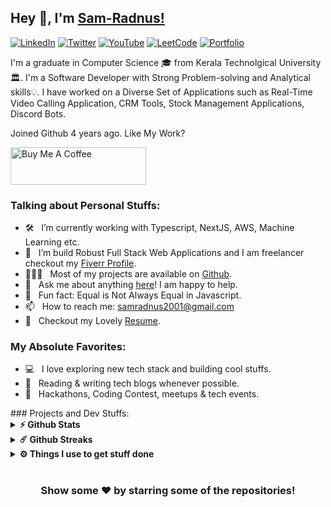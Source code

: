 ## Hey 👋, I'm [Sam-Radnus!](https://github.com/Sam-Radnus)

[![LinkedIn](https://img.shields.io/badge/LinkedIn-0A66C2?style=for-the-badge&labelColor=0A66C2&color=0A66C2)](https://www.linkedin.com/in/sambath-s-sundar/)
[![Twitter](https://img.shields.io/badge/Twitter-000000?style=for-the-badge&labelColor=000000&color=000000)](https://twitter.com/Public_Void_Sam)
[![YouTube](https://img.shields.io/badge/YouTube-FF0000?style=for-the-badge&labelColor=FF0000&color=FF0000)](https://www.youtube.com/channel/UCKr8os6tlFpWVWGoIGLeemg)
[![LeetCode](https://img.shields.io/badge/LeetCode-FFA116?style=for-the-badge&labelColor=FFA116&color=FFA116)](https://leetcode.com/Sam_Sundar/)
[![Portfolio](https://img.shields.io/badge/Portfolio-FF0000?style=for-the-badge&labelColor=FF0000&color=FF0000)](https://sam-sundar.vercel.app/)


I'm a graduate in Computer Science 🎓 from Kerala Technolgical University 🏛. I'm a Software Developer with Strong Problem-solving and Analytical skills💡. I have worked on a Diverse Set of Applications such as Real-Time Video Calling Application, CRM Tools, Stock Management Applications, Discord Bots.

Joined Github 4 years ago.
Like My Work?

<a href="https://www.buymeacoffee.com/samradnus2o" target="_blank"><img src="https://cdn.buymeacoffee.com/buttons/v2/default-yellow.png" alt="Buy Me A Coffee" height="60px" width="217px" ></a>



### Talking about Personal Stuffs:

- 🛠 &nbsp; I’m currently working with Typescript, NextJS, AWS, Machine Learning etc.
- 🚀 &nbsp; I’m build Robust Full Stack Web Applications and I am freelancer checkout my [Fiverr Profile](https://www.fiverr.com/sam_sundar2001).
- 👨🏻‍💻 &nbsp; Most of my projects are available on [Github](https://github.com/Sam-Radnus).
- 💬 &nbsp; Ask me about anything  [here](https://sam-sundar.vercel.app/contact)! I am happy to help.
- 👾 &nbsp; Fun fact: Equal is Not Always Equal in Javascript.
- 📫 &nbsp; How to reach me: samradnus2001@gmail.com
- 📝 &nbsp; Checkout my Lovely [Resume](https://drive.google.com/file/d/16OdRnX76mw2Dv9cltpG5F-dHJzza5wTr/view?usp=sharing).

### My Absolute Favorites:

- 💻 &nbsp; I love exploring new tech stack and building cool stuffs.
- 📰 &nbsp; Reading & writing tech blogs whenever possible.
- 🍕 &nbsp; Hackathons, Coding Contest, meetups & tech events.
 <!-->

### Projects and Dev Stuffs:

<details>	
  <summary><b>⚡ Github Stats</b></summary>

  <br />
  <img height="180em" src="https://github-readme-stats.vercel.app/api?username=Sam-Radnus&show_icons=true&hide_border=true&&count_private=true&include_all_commits=true" />
  <img height="180em" src="https://github-readme-stats.vercel.app/api/top-langs/?username=Sam-Radnus&exclude_repo=KNN-Image-Classification&show_icons=true&hide_border=true&layout=compact&langs_count=8"/>
</details>

<!-->

<details>	
  <summary><b>☄️ Github Streaks</b></summary>

  <br />
  <img height="180em" src="https://github-readme-streak-stats.herokuapp.com/?user=Sam-Radnus&hide_border=true" />
</details>


<details>	
  <br />
  <summary><b>⚙️ Things I use to get stuff done</b></summary>
  	<ul>
  	    <li><b>OS:</b> Ubuntu 20.04</li>
	    <li><b>Laptop: </b> HP 15</li>
  	    <li><b>Browser: </b> Brave Browser</li>
	    <li><b>Code Editor:</b> VSCode - The best editor out there.</li>
	    <li><b>To Stay Updated:</b> Dev.to, Medium, Linkedin and Twitter.</li>
	    <br />
	</ul>	
</details>

#

<div align="center">

### Show some ❤️ by starring some of the repositories!

</div>
